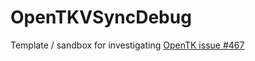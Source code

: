# OpenTKVSyncDebug
Template / sandbox for investigating [OpenTK issue #467](https://github.com/opentk/opentk/issues/467)
